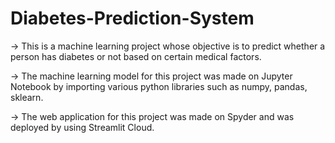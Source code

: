 # Diabetes-Prediction-System
-> This is a machine learning project whose objective is to predict whether a person has diabetes or not based on certain medical factors.

-> The machine learning model for this project was made on Jupyter Notebook by importing various python libraries such as numpy, pandas, sklearn.

-> The web application for this project was made on Spyder and was deployed by using Streamlit Cloud.